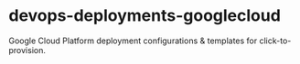 # devops-deployments-googlecloud
Google Cloud Platform deployment configurations &amp; templates for click-to-provision.
